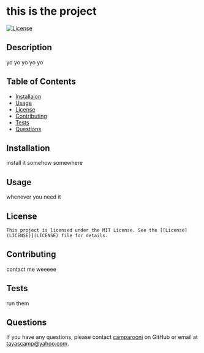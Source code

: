 # this is the project

  [![License](https://img.shields.io/badge/License-MIT-brightgreen.svg)](LICENSE)

  ## Description
  yo yo yo yo yo

  ## Table of Contents
  - [Installaion](#installation)
  - [Usage](#usage)
  - [License](#license)
  - [Contributing](#contributing)
  - [Tests](#tests)
  - [Questions](#questions)

  ## Installation
  install it somehow somewhere

  ## Usage 
  whenever you need it 

  ## License
    This project is licensed under the MIT License. See the [[License](LICENSE)](LICENSE) file for details.

  ## Contributing 
  contact me weeeee

  ## Tests
  run them 

  ## Questions
  If you have any questions, please contact [camparooni](https://github.com/camparooni) on GitHub or email at tayascamp@yahoo.com.

